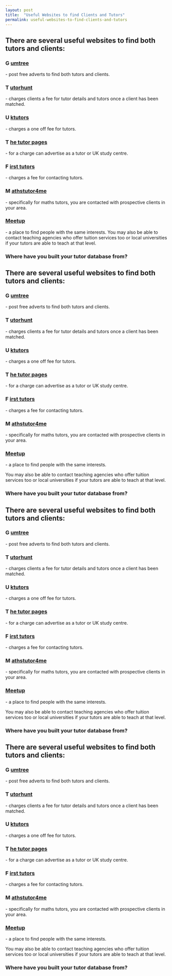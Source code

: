 ```yaml
---
layout: post
title:  "Useful Websites to find Clients and Tutors"
permalink: useful-websites-to-find-clients-and-tutors
---
```

## There are several useful websites to find both tutors and clients: 



### G [ umtree ](http://www.gumtree.com/)

 \- post free adverts to find both tutors and clients. 

### T [ utorhunt ](http://www.tutorhunt.com/)

 \- charges clients a fee for tutor details and tutors once a client has been matched. 

### U [ ktutors ](http://www.uktutors.com/)

 \- charges a one off fee for tutors. 

### T [ he tutor pages ](http://www.thetutorpages.com/)

 \- for a charge can advertise as a tutor or UK study centre. 



### F [ irst tutors ](http://www.firsttutors.com/uk/)

 \- charges a fee for contacting tutors. 



### M [ athstutor4me ](http://www.mathstutors4me.co.uk/)

 \- specifically for maths tutors, you are contacted with prospective clients in your area. 

### [ Meetup ](http://uk.meetup.com/)

 \- a place to find people with the same interests. You may also be able to contact teaching agencies who offer tuition services too or local universities if your tutors are able to teach at that level. 

### Where have you built your tutor database from?



## There are several useful websites to find both tutors and clients: 



### G [ umtree ](http://www.gumtree.com/)

 \- post free adverts to find both tutors and clients. 



### T [ utorhunt ](http://www.tutorhunt.com/)

 \- charges clients a fee for tutor details and tutors once a client has been matched. 



### U [ ktutors ](http://www.uktutors.com/)

 \- charges a one off fee for tutors. 



### T [ he tutor pages ](http://www.thetutorpages.com/)

 \- for a charge can advertise as a tutor or UK study centre. 



### F [ irst tutors ](http://www.firsttutors.com/uk/)

 \- charges a fee for contacting tutors. 



### M [ athstutor4me ](http://www.mathstutors4me.co.uk/)

 \- specifically for maths tutors, you are contacted with prospective clients in your area. 



### [ Meetup ](http://uk.meetup.com/)

 \- a place to find people with the same interests. 

You may also be able to contact teaching agencies who offer tuition services
too or local universities if your tutors are able to teach at that level.



### Where have you built your tutor database from?



## There are several useful websites to find both tutors and clients: 



### G [ umtree ](http://www.gumtree.com/)

 \- post free adverts to find both tutors and clients. 



### T [ utorhunt ](http://www.tutorhunt.com/)

 \- charges clients a fee for tutor details and tutors once a client has been matched. 



### U [ ktutors ](http://www.uktutors.com/)

 \- charges a one off fee for tutors. 



### T [ he tutor pages ](http://www.thetutorpages.com/)

 \- for a charge can advertise as a tutor or UK study centre. 



### F [ irst tutors ](http://www.firsttutors.com/uk/)

 \- charges a fee for contacting tutors. 



### M [ athstutor4me ](http://www.mathstutors4me.co.uk/)

 \- specifically for maths tutors, you are contacted with prospective clients in your area. 



### [ Meetup ](http://uk.meetup.com/)

 \- a place to find people with the same interests. 

You may also be able to contact teaching agencies who offer tuition services
too or local universities if your tutors are able to teach at that level.



### Where have you built your tutor database from?



## There are several useful websites to find both tutors and clients: 



### G [ umtree ](http://www.gumtree.com/)

 \- post free adverts to find both tutors and clients. 



### T [ utorhunt ](http://www.tutorhunt.com/)

 \- charges clients a fee for tutor details and tutors once a client has been matched. 



### U [ ktutors ](http://www.uktutors.com/)

 \- charges a one off fee for tutors. 



### T [ he tutor pages ](http://www.thetutorpages.com/)

 \- for a charge can advertise as a tutor or UK study centre. 



### F [ irst tutors ](http://www.firsttutors.com/uk/)

 \- charges a fee for contacting tutors. 



### M [ athstutor4me ](http://www.mathstutors4me.co.uk/)

 \- specifically for maths tutors, you are contacted with prospective clients in your area. 



### [ Meetup ](http://uk.meetup.com/)

 \- a place to find people with the same interests. 

You may also be able to contact teaching agencies who offer tuition services
too or local universities if your tutors are able to teach at that level.



### Where have you built your tutor database from?

